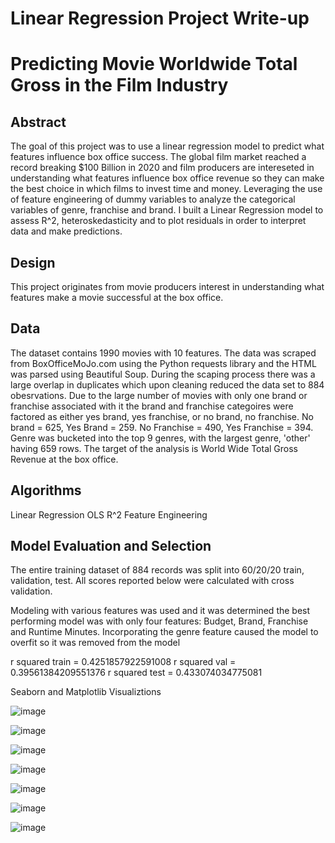 
# Linear Regression Project Write-up
# Predicting Movie Worldwide Total Gross in the Film Industry

## Abstract
The goal of this project was to use a linear regression model to predict what features influence box office success.  The global film market reached a record breaking $100 Billion in 2020 and film producers are intereseted in understanding what features influence box office revenue so they can make the best choice in which films to invest time and money.  Leveraging the use of feature engineering of dummy variables to analyze the categorical variables of genre, franchise and brand.  I built a Linear Regression model to assess R^2, heteroskedasticity and to plot residuals in order to interpret data and make predictions.  

## Design
This project originates from movie producers interest in understanding what features make a movie successful at the box office.  

## Data
The dataset contains 1990 movies with 10 features. The data was scraped from BoxOfficeMoJo.com using the Python requests library and the HTML was parsed using Beautiful Soup.  During the scaping process there was a large overlap in duplicates which upon cleaning reduced the data set to 884 obesrvations. Due to the large number of movies with only one brand or franchise associated with it the brand and franchise categoires were factored as either yes brand, yes franchise, or no brand, no franchise.  No brand = 625, Yes Brand = 259.  No Franchise = 490, Yes Franchise = 394.  Genre was bucketed into the top 9 genres, with the largest genre, 'other' having 659 rows.  The target of the analysis is World Wide Total Gross Revenue at the box office. 

## Algorithms
Linear Regression
OLS
R^2
Feature Engineering

## Model Evaluation and Selection

The entire training dataset of 884 records was split into 60/20/20 train, validation, test. All scores reported below were calculated with cross validation. 

Modeling with various features was used and it was determined the best performing model was with only four features: Budget, Brand, Franchise and Runtime Minutes. Incorporating the genre feature caused the model to overfit so it was removed from the model

r squared train = 0.4251857922591008
r squared val = 0.39561384209551376
r squared test = 0.433074034775081

Seaborn and Matplotlib Visualiztions

![image](https://user-images.githubusercontent.com/18155025/141036110-9e5915c8-f74a-4363-888b-0c1d8b252cc8.png)

![image](https://user-images.githubusercontent.com/18155025/141036234-5a9a1afb-4e64-4396-ba92-31bf6949deb6.png)

![image](https://user-images.githubusercontent.com/18155025/141036156-cf2a5187-8255-4d03-acd4-638ecf19e440.png)

![image](https://user-images.githubusercontent.com/18155025/141035874-573d4259-d8e2-4517-af0d-4840444b27a4.png)

![image](https://user-images.githubusercontent.com/18155025/141036054-306601b1-bd94-4f8d-90bf-c873c0868319.png)

![image](https://user-images.githubusercontent.com/18155025/141036082-d883992a-2404-46f4-96ac-93480e7c0cac.png)

![image](https://user-images.githubusercontent.com/18155025/141036132-da122a0f-bd49-4be8-9214-ecbd68d4892e.png)




